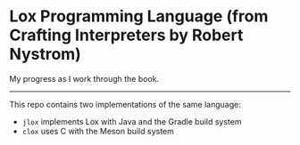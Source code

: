 # Lox Programming Language (from Crafting Interpreters by Robert Nystrom)

My progress as I work through the book.

---

This repo contains two implementations of the same language:
- `jlox` implements Lox with Java and the Gradle build system
- `clox` uses C with the Meson build system
